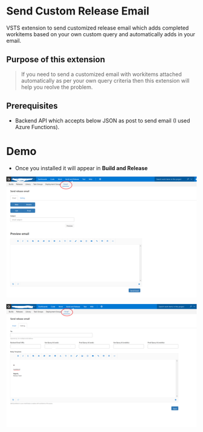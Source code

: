 # Send Custom Release Email
VSTS extension to send customized release email which adds completed workitems based on your own custom query and  automatically adds in your email.

## Purpose of this extension
> If you need to send a customized email with workitems attached automatically as per your own query criteria then this extension will
> help you reolve the problem.

## Prerequisites
- Backend API which accepts below JSON as post to send email (I used Azure Functions).

# Demo 
- Once you installed it will appear in **Build and Release**

![Alt Title](Demo-1.png?raw=true "Title")


![Alt Title](Demo-2.png?raw=true "Demo 1")
